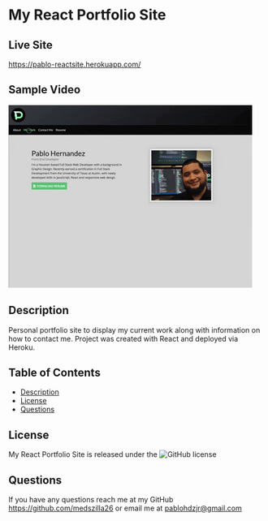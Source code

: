 # My React Portfolio Site

## Live Site

https://pablo-reactsite.herokuapp.com/

## Sample Video

![Alt Text](./src/assets/portfolio/pablo-site.gif)

## Description

Personal portfolio site to display my current work along with information on how to contact me. Project was created with React and deployed via Heroku.

## Table of Contents

- [Description](#description)
- [License](#license)
- [Questions](#questions)

## License

My React Portfolio Site is released under the ![GitHub license](https://img.shields.io/badge/license-MIT-blue.svg)

## Questions

If you have any questions reach me at my GitHub https://github.com/medszilla26 or email me at pablohdzjr@gmail.com
